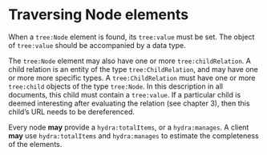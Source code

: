 # Traversing Node elements

When a `tree:Node` element is found, its `tree:value` must be set. The object of `tree:value` should be accompanied by a data type.

The `tree:Node` element may also have one or more `tree:childRelation`. A child relation is an entity of the type `tree:ChildRelation`, and may have one or more more specific types. A `tree:ChildRelation` must have one or more `tree:child` objects of the type `tree:Node`. In this description in all documents, this child must contain a `tree:value`. If a particular child is deemed interesting after evaluating the relation (see chapter 3), then this child’s URL needs to be dereferenced.

Every node __may__ provide a `hydra:totalItems`, or a `hydra:manages`. A client __may__ use `hydra:totalItems` and `hydra:manages` to estimate the completeness of the elements.
